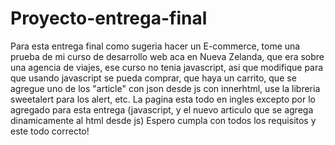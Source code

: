 # Proyecto-entrega-final
Para esta entrega final como sugeria hacer un E-commerce, tome una prueba de mi curso de desarrollo web aca en Nueva Zelanda, que era sobre una agencia de viajes, ese curso no tenia javascript, asi que modifique para que usando javascript se pueda comprar, que haya un carrito, que se agregue uno de los "article" con json desde js con innerhtml, use la libreria sweetalert para los alert, etc. La pagina esta todo en ingles excepto por lo agregado para esta entrega (javascript, y el nuevo articulo que se agrega dinamicamente al html desde js)
Espero cumpla con todos los requisitos y este todo correcto!
